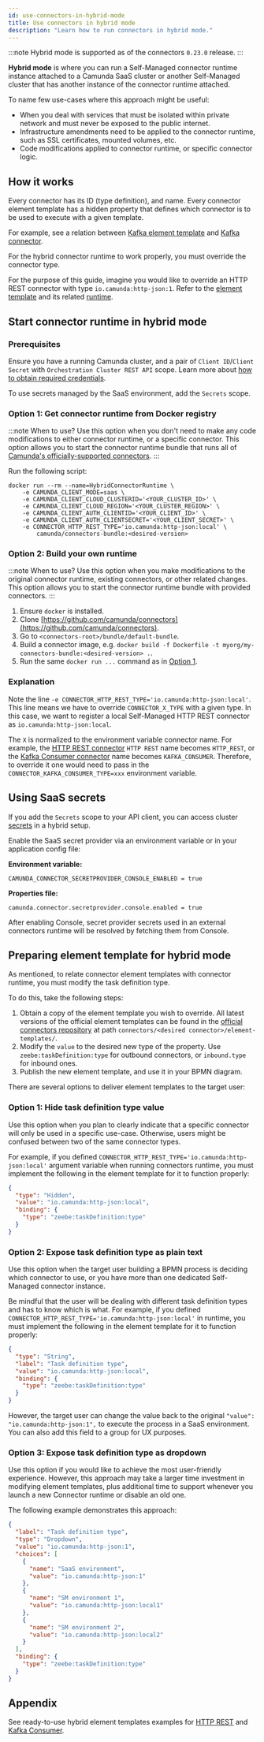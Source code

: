 ```yaml
---
id: use-connectors-in-hybrid-mode
title: Use connectors in hybrid mode
description: "Learn how to run connectors in hybrid mode."
---
```


:::note
Hybrid mode is supported as of the connectors `0.23.0` release.
:::

**Hybrid mode** is where you can run a Self-Managed connector runtime instance attached to a Camunda SaaS cluster or another Self-Managed cluster that has another instance of the connector runtime attached.

To name few use-cases where this approach might be useful:

- When you deal with services that must be isolated within private network and must never be exposed to the public internet.
- Infrastructure amendments need to be applied to the connector runtime, such as SSL certificates, mounted volumes, etc.
- Code modifications applied to connector runtime, or specific connector logic.

## How it works

Every connector has its ID (type definition), and name. Every connector element template has a hidden property that
defines which connector is to be used to execute with a given template.

For example, see a relation between [Kafka element template](https://github.com/camunda/connectors/tree/main/connectors/kafka/element-templates)
and [Kafka connector](https://github.com/camunda/connectors/blob/main/connectors/kafka/src/main/java/io/camunda/connector/kafka/inbound/KafkaExecutable.java#L20).

For the hybrid connector runtime to work properly, you must override the connector type.

For the purpose of this guide, imagine you would like to override an HTTP REST connector with type `io.camunda:http-json:1`.
Refer to the [element template](https://github.com/camunda/connectors/blob/main/connectors/http/rest/element-templates/http-json-connector.json#L50) and its related [runtime](https://github.com/camunda/connectors/blob/main/connectors/http/rest/src/main/java/io/camunda/connector/http/rest/HttpJsonFunction.java#L43).

## Start connector runtime in hybrid mode

### Prerequisites

Ensure you have a running Camunda cluster, and a pair of `Client ID`/`Client Secret` with `Orchestration Cluster REST API` scope. Learn more about [how to obtain required credentials](/components/console/manage-clusters/manage-api-clients.md).

To use secrets managed by the SaaS environment, add the `Secrets` scope.

### Option 1: Get connector runtime from Docker registry

:::note When to use?
Use this option when you don't need to make any code modifications to either connector runtime, or a specific connector.
This option allows you to start the connector runtime bundle that runs all of [Camunda's officially-supported connectors](/components/connectors/out-of-the-box-connectors/available-connectors-overview.md).
:::

Run the following script:

```shell
docker run --rm --name=HybridConnectorRuntime \
    -e CAMUNDA_CLIENT_MODE=saas \
    -e CAMUNDA_CLIENT_CLOUD_CLUSTERID='<YOUR_CLUSTER_ID>' \
    -e CAMUNDA_CLIENT_CLOUD_REGION='<YOUR_CLUSTER_REGION>' \
    -e CAMUNDA_CLIENT_AUTH_CLIENTID='<YOUR_CLIENT_ID>' \
    -e CAMUNDA_CLIENT_AUTH_CLIENTSECRET='<YOUR_CLIENT_SECRET>' \
    -e CONNECTOR_HTTP_REST_TYPE='io.camunda:http-json:local' \
        camunda/connectors-bundle:<desired-version>
```

### Option 2: Build your own runtime

:::note When to use?
Use this option when you make modifications to the original connector runtime, existing connectors, or
other related changes.
This option allows you to start the connector runtime bundle with provided connectors.
:::

1. Ensure `docker` is installed.
2. Clone [https://github.com/camunda/connectors](https://github.com/camunda/connectors).
3. Go to `<connectors-root>/bundle/default-bundle`.
4. Build a connector image, e.g. `docker build -f Dockerfile -t myorg/my-connectors-bundle:<desired-version> .`.
5. Run the same `docker run ...` command as in [Option 1](#option-a-get-connectors-runtime-from-docker-registry).

### Explanation

Note the line `-e CONNECTOR_HTTP_REST_TYPE='io.camunda:http-json:local'`. This line means we have to override
`CONNECTOR_X_TYPE` with a given type. In this case, we want to register a local Self-Managed HTTP REST connector as `io.camunda:http-json:local`.

The `X` is normalized to the environment variable connector name. For example, the [HTTP REST connector](https://github.com/camunda/connectors/blob/main/connectors/http/rest/src/main/java/io/camunda/connector/http/rest/HttpJsonFunction.java#L33)
`HTTP REST` name becomes `HTTP_REST`, or the [Kafka Consumer connector](https://github.com/camunda/connectors/blob/main/connectors/kafka/src/main/java/io/camunda/connector/kafka/inbound/KafkaExecutable.java#L20) name
becomes `KAFKA_CONSUMER`. Therefore, to override it one would need to pass in the `CONNECTOR_KAFKA_CONSUMER_TYPE=xxx` environment variable.

## Using SaaS secrets

If you add the `Secrets` scope to your API client, you can access cluster [secrets](/components/connectors/use-connectors/index.md#using-secrets) in a hybrid setup.

Enable the SaaS secret provider via an environment variable or in your application config file:

**Environment variable:**

```
CAMUNDA_CONNECTOR_SECRETPROVIDER_CONSOLE_ENABLED = true
```

**Properties file:**

```
camunda.connector.secretprovider.console.enabled = true
```

After enabling Console, secret provider secrets used in an external connectors
runtime will be resolved by fetching them from Console.

## Preparing element template for hybrid mode

As mentioned, to relate connector element templates with connector runtime, you must modify the task definition type.

To do this, take the following steps:

1. Obtain a copy of the element template you wish to override. All latest versions of the official element
   templates can be found in the [official connectors repository](https://github.com/camunda/connectors) at path `connectors/<desired connector>/element-templates/`.
2. Modify the `value` to the desired new type of the property. Use `zeebe:taskDefinition:type` for outbound connectors, or `inbound.type` for inbound ones.
3. Publish the new element template, and use it in your BPMN diagram.

There are several options to deliver element templates to the target user:

### Option 1: Hide task definition type value

Use this option when you plan to clearly indicate that a specific connector will only be used in a specific use-case.
Otherwise, users might be confused between two of the same connector types.

For example, if you defined `CONNECTOR_HTTP_REST_TYPE='io.camunda:http-json:local'` argument variable when running connectors
runtime, you must implement the following in the element template for it to function properly:

```json
{
  "type": "Hidden",
  "value": "io.camunda:http-json:local",
  "binding": {
    "type": "zeebe:taskDefinition:type"
  }
}
```

### Option 2: Expose task definition type as plain text

Use this option when the target user building a BPMN process is deciding which connector to use, or you have
more than one dedicated Self-Managed connector instance.

Be mindful that the user will be dealing with different
task definition types and has to know which is what. For example, if you defined `CONNECTOR_HTTP_REST_TYPE='io.camunda:http-json:local'` in runtime, you must implement the following in the
element template for it to function properly:

```json
{
  "type": "String",
  "label": "Task definition type",
  "value": "io.camunda:http-json:local",
  "binding": {
    "type": "zeebe:taskDefinition:type"
  }
}
```

However, the target user can change the value back to the original `"value": "io.camunda:http-json:1",` to execute the process in a SaaS
environment. You can also add this field to a group for UX purposes.

### Option 3: Expose task definition type as dropdown

Use this option if you would like to achieve the most user-friendly experience. However, this approach may take a larger time investment in modifying element templates, plus additional time to support whenever you launch a new
Connector runtime or disable an old one.

The following example demonstrates this approach:

```json
{
  "label": "Task definition type",
  "type": "Dropdown",
  "value": "io.camunda:http-json:1",
  "choices": [
    {
      "name": "SaaS environment",
      "value": "io.camunda:http-json:1"
    },
    {
      "name": "SM environment 1",
      "value": "io.camunda:http-json:local1"
    },
    {
      "name": "SM environment 2",
      "value": "io.camunda:http-json:local2"
    }
  ],
  "binding": {
    "type": "zeebe:taskDefinition:type"
  }
}
```

## Appendix

See ready-to-use hybrid element templates examples for [HTTP REST](https://github.com/camunda/connectors/blob/main/connectors/http/rest/element-templates/hybrid/http-json-connector-hybrid.json) and [Kafka Consumer](https://github.com/camunda/connectors/tree/main/connectors/kafka/element-templates/hybrid).
